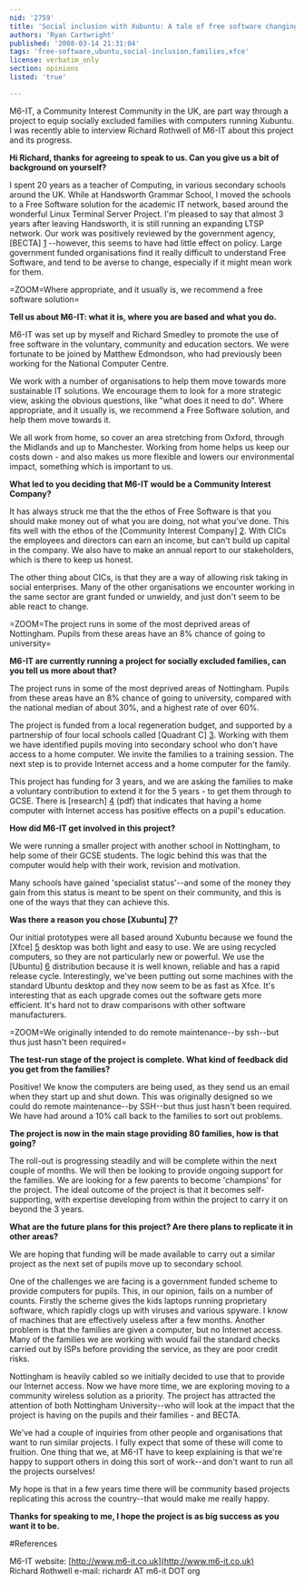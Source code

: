 ```yaml
---
nid: '2759'
title: 'Social inclusion with Xubuntu: A tale of free software changing lives'
authors: 'Ryan Cartwright'
published: '2008-03-14 21:31:04'
tags: 'free-software,ubuntu,social-inclusion,families,xfce'
license: verbatim_only
section: opinions
listed: 'true'

---
```

M6-IT, a Community Interest Community in the UK, are part way through a project to equip socially excluded families with computers running Xubuntu. I was recently able to interview Richard Rothwell of M6-IT about this project and its progress.

<!--break-->

**Hi Richard, thanks for agreeing to speak to us. Can you give us a bit of background on yourself?**

I spent 20 years as a teacher of Computing, in various secondary schools around the UK. While at Handsworth Grammar School, I moved the schools to a Free Software solution for the academic IT network, based around the wonderful Linux Terminal Server Project.  I'm pleased to say that almost 3 years after leaving Handsworth, it is still running an expanding LTSP network.  Our work was positively reviewed by the government agency, [BECTA] [1] --however, this seems to have had little effect on policy. Large government funded organisations find it really difficult to understand Free Software, and tend to be averse to change, especially if it might mean work for them.

=ZOOM=Where appropriate, and it usually is, we recommend a free software solution=

**Tell us about M6-IT: what it is, where you are based and what you do.**

M6-IT was set up by myself and Richard Smedley to promote the use of free software in the voluntary, community and education sectors. We were fortunate to be joined by Matthew Edmondson, who had previously been working for the National Computer Centre.

We work with a number of organisations to help them move towards more sustainable IT solutions. We encourage them to look for a more strategic view, asking the obvious questions, like "what does it need to do". Where appropriate, and it usually is, we recommend a Free Software solution, and help them move towards it.

We all work from home, so cover an area stretching from Oxford, through the Midlands and up to Manchester.  Working from home helps us keep our costs down - and also makes us more flexible and lowers our environmental impact, something which is important to us.

**What led to you deciding that M6-IT would be a Community Interest Company?**

It has always struck me that the the ethos of Free Software is that you should make money out of what you are doing, not what you've done.
This fits well with the ethos of the [Community Interest Company] [2]. With CICs the employees and directors can earn an income, but can't build up capital in the company.  We also have to make an annual report to our stakeholders, which is there to keep us honest.

The other thing about CICs, is that they are a way of allowing risk taking in social enterprises.  Many of the other organisations we encounter working in the same sector are grant funded or unwieldy, and just don't seem to be able react to change.

=ZOOM=The project runs in some of the most deprived areas of Nottingham. Pupils from these areas have an 8% chance of going to university=

**M6-IT are currently running a project for socially excluded families, can you tell us more about that?**

The project runs in some of the most deprived areas of Nottingham. Pupils from these areas have an 8% chance of going to university, compared with the national median of about 30%, and a highest rate of over 60%.

The project is funded from a local regeneration budget, and supported by a partnership of four local schools called [Quadrant C] [3]. Working with them we have identified pupils moving into secondary school who don't have access to a home computer. We invite the families to a training session. The next step is to provide Internet access and a home computer for the family.

This project has funding for 3 years, and we are asking the families to make a voluntary contribution to extend it for the 5 years - to get them through to GCSE.  There is [research] [4] \(pdf\) that indicates that having a home computer with Internet access has positive effects on a pupil's education.

**How did M6-IT get involved in this project?**

We were running a smaller project with another school in Nottingham, to help some of their GCSE students. The logic behind this was that the computer would help with their work, revision and motivation.

Many schools have gained 'specialist status'--and some of the money they gain from this status is meant to be spent on their community, and this is one of the ways that they can achieve this.

**Was there a reason you chose [Xubuntu] [7]?**

Our initial prototypes were all based around Xubuntu because we found the [Xfce] [5] desktop was both light and easy to use. We are using recycled computers, so they are not particularly new or powerful. We use the [Ubuntu] [6] distribution because it is well known, reliable and has a rapid release cycle.  Interestingly, we've been putting out some machines with the standard Ubuntu desktop and they now seem to be as fast as Xfce.  It's interesting that as each upgrade comes out the software gets more efficient. It's hard not to draw comparisons with other software manufacturers.

=ZOOM=We originally intended to do remote maintenance--by ssh--but thus just hasn't been required=

**The test-run stage of the project is complete. What kind of feedback did you get from the families?**

Positive!  We know the computers are being used, as they send us an email when they start up and shut down. This was originally designed so we could do remote maintenance--by SSH--but thus just hasn't been required.  We have had around a 10% call back to the families to sort out problems.

**The project is now in the main stage providing 80 families, how is that going?**

The roll-out is progressing steadily and will be complete within the next couple of months.  We will then be looking to provide ongoing support for the families.  We are looking for a few parents to become 'champions' for the project. The ideal outcome of the project is that it becomes self-supporting, with expertise developing from within the project to carry it on beyond the 3 years.

**What are the future plans for this project? Are there plans to replicate it in other areas?**

We are hoping that funding will be made available to carry out a similar project as the next set of pupils move up to secondary school.

One of the challenges we are facing is a government funded scheme to provide computers for pupils.  This, in our opinion, fails on a number of counts. Firstly the scheme gives the kids laptops running proprietary software, which rapidly clogs up with viruses and various spyware.  I know of machines that are effectively useless after a few months. Another problem is that the families are given a computer, but no Internet access. Many of the families we are working with would fail the standard checks carried out by ISPs before providing the service, as they are poor credit risks.

Nottingham is heavily cabled so we initially decided to use that to provide our Internet access. Now we have more time, we are exploring moving to a community wireless solution as a priority. The project has attracted the attention of both Nottingham University--who will look at the impact that the project is having on the pupils and their families - and BECTA.

We've had a couple of inquiries from other people and organisations that want to run similar projects. I fully expect that some of these will come to fruition. One thing that we, at M6-IT have to keep explaining is that we're happy to support others in doing this sort of work--and don't want to run all the projects ourselves!  

My hope is that in a few years time there will be community based projects replicating this across the country--that would make me really happy.

**Thanks for speaking to me, I hope the project is as big success as you want it to be.**

#References

M6-IT website: [http://www.m6-it.co.uk](http://www.m6-it.co.uk)  
Richard Rothwell e-mail: richardr AT m6-it DOT org

[1]: http://www.becta.org.uk "British Educational Communications and Technology Agency"
[2]: http://www.cicregulator.gov.uk "UK Government's CIC Regulator"
[3]: http://www.quadrant-c.net
[4]: http://cep.lse.ac.uk/pubs/download/dp0625.pdf "LSE Centre for economic performance -   Is There an Impact of Household Computer Ownership on Children’s Educational Attainment in Britain?   Schmitt and Wadsworth, 2004 PDF"
[5]: http://www.xfce.org
[6]: http://www.ubuntu.com
[7]: http://xubuntu.org